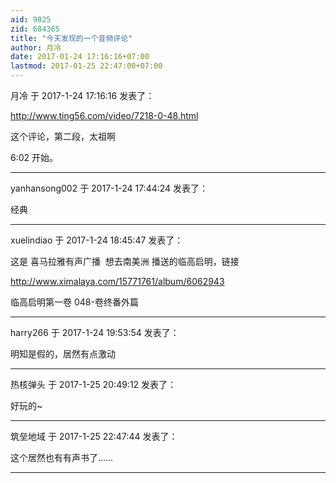 ```yaml
---
aid: 9025
zid: 684365
title: "今天发现的一个音频评论"
author: 月冷
date: 2017-01-24 17:16:16+07:00
lastmod: 2017-01-25 22:47:00+07:00
---
```


月冷 于 2017-1-24 17:16:16 发表了：

http://www.ting56.com/video/7218-0-48.html

这个评论，第二段，太祖啊

6:02 开始。

---

yanhansong002 于 2017-1-24 17:44:24 发表了：

经典

---

xuelindiao 于 2017-1-24 18:45:47 发表了：

这是 喜马拉雅有声广播&nbsp;&nbsp;想去南美洲 播送的临高启明，链接

http://www.ximalaya.com/15771761/album/6062943

临高启明第一卷 048-卷终番外篇&nbsp;&nbsp;

---

harry266 于 2017-1-24 19:53:54 发表了：

明知是假的，居然有点激动

---

热核弹头 于 2017-1-25 20:49:12 发表了：

好玩的~

---

筑垒地域 于 2017-1-25 22:47:44 发表了：

这个居然也有有声书了……

---
